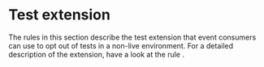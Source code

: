 # Test extension

The rules in this section describe the test extension that event consumers can use to opt out of tests in a non-live environment.
For a detailed description of the extension, have a look at the rule [](@guidelines/r200021).
